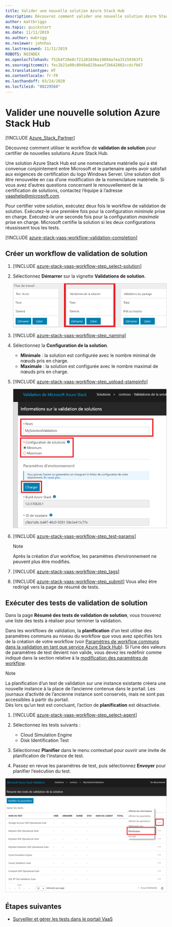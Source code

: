 ```yaml
---
title: Valider une nouvelle solution Azure Stack Hub
description: Découvrez comment valider une nouvelle solution Azure Stack Hub avec la validation en tant que service.
author: mattbriggs
ms.topic: quickstart
ms.date: 11/11/2019
ms.author: mabrigg
ms.reviewer: johnhas
ms.lastreviewed: 11/11/2019
ROBOTS: NOINDEX
ms.openlocfilehash: f52b4f20e0cf21201836e19894a7ea15159363f1
ms.sourcegitcommit: fec2b21e80c8049a823baeaf2b642802ccdcfb67
ms.translationtype: HT
ms.contentlocale: fr-FR
ms.lasthandoff: 03/24/2020
ms.locfileid: "80229568"
---
```

# <a name="validate-a-new-azure-stack-hub-solution"></a>Valider une nouvelle solution Azure Stack Hub

[!INCLUDE [Azure_Stack_Partner](./includes/azure-stack-partner-appliesto.md)]

Découvrez comment utiliser le workflow de **validation de solution** pour certifier de nouvelles solutions Azure Stack Hub.

Une solution Azure Stack Hub est une nomenclature matérielle qui a été convenue conjointement entre Microsoft et le partenaire après avoir satisfait aux exigences de certification du logo Windows Server. Une solution doit être renouvelée en cas d’une modification de la nomenclature matérielle. Si vous avez d’autres questions concernant le renouvellement de la certification de solutions, contactez l’équipe à l’adresse [vaashelp@microsoft.com](mailto:vaashelp@microsoft.com).

Pour certifier votre solution, exécutez deux fois le workflow de validation de solution. Exécutez-le une première fois pour la configuration *minimale* prise en charge. Exécutez-le une seconde fois pour la configuration *maximale* prise en charge. Microsoft certifie la solution si les deux configurations réussissent tous les tests.

[!INCLUDE [azure-stack-vaas-workflow-validation-completion](includes/azure-stack-vaas-workflow-validation-completion.md)]

## <a name="create-a-solution-validation-workflow"></a>Créer un workflow de validation de solution

1. [!INCLUDE [azure-stack-vaas-workflow-step_select-solution](includes/azure-stack-vaas-workflow-step_select-solution.md)]

3. Sélectionnez **Démarrer** sur la vignette **Validations de solution**.

    ![Vignette du workflow Validations de solution](media/tile_validation-solution.png)

4. [!INCLUDE [azure-stack-vaas-workflow-step_naming](includes/azure-stack-vaas-workflow-step_naming.md)]

5. Sélectionnez la **Configuration de la solution**.
    - **Minimale** : la solution est configurée avec le nombre minimal de nœuds pris en charge.
    - **Maximale** : la solution est configurée avec le nombre maximal de nœuds pris en charge.
6. [!INCLUDE [azure-stack-vaas-workflow-step_upload-stampinfo](includes/azure-stack-vaas-workflow-step_upload-stampinfo.md)]

    ![Informations relatives à la validation de solution](media/workflow_validation-solution_info.png)

7. [!INCLUDE [azure-stack-vaas-workflow-step_test-params](includes/azure-stack-vaas-workflow-step_test-params.md)]

    > [!NOTE]
    > Après la création d’un workflow, les paramètres d’environnement ne peuvent plus être modifiés.

8. [!INCLUDE [azure-stack-vaas-workflow-step_tags](includes/azure-stack-vaas-workflow-step_tags.md)]
9. [!INCLUDE [azure-stack-vaas-workflow-step_submit](includes/azure-stack-vaas-workflow-step_submit.md)]
    Vous allez être redirigé vers la page de résumé de tests.

## <a name="run-solution-validation-tests"></a>Exécuter des tests de validation de solution

Dans la page **Résumé des tests de validation de solution**, vous trouverez une liste des tests à réaliser pour terminer la validation.

Dans les workflows de validation, la **planification** d’un test utilise des paramètres communs au niveau du workflow que vous avez spécifiés lors de la création de votre workflow (voir [Paramètres de workflow communs dans la validation en tant que service Azure Stack Hub](azure-stack-vaas-parameters.md)). Si l’une des valeurs de paramètres de test devient non valide, vous devez les redéfinir comme indiqué dans la section relative à la [modification des paramètres de workflow](azure-stack-vaas-monitor-test.md#change-workflow-parameters).

> [!NOTE]
> La planification d’un test de validation sur une instance existante créera une nouvelle instance à la place de l’ancienne contenue dans le portail. Les journaux d’activité de l’ancienne instance sont conservés, mais ne sont pas accessibles à partir du portail.  
Dès lors qu’un test est concluant, l’action de **planification** est désactivée.

1. [!INCLUDE [azure-stack-vaas-workflow-step_select-agent](includes/azure-stack-vaas-workflow-step_select-agent.md)]

2. Sélectionnez les tests suivants :
    - Cloud Simulation Engine
    - Disk Identification Test

3. Sélectionnez **Planifier** dans le menu contextuel pour ouvrir une invite de planification de l’instance de test.

4. Passez en revue les paramètres de test, puis sélectionnez **Envoyer** pour planifier l’exécution du test.

![Planifier un test de validation de solution](media/workflow_validation-solution_schedule-test.png)

## <a name="next-steps"></a>Étapes suivantes

- [Surveiller et gérer les tests dans le portail VaaS](azure-stack-vaas-monitor-test.md)